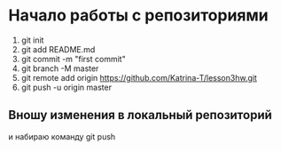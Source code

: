 # Начало работы с репозиториями
1. git init
2. git add README.md
3. git commit -m "first commit"
4. git branch -M master
5. git remote add origin https://github.com/Katrina-T/lesson3hw.git
6. git push -u origin master

## Вношу изменения в локальный репозиторий
 и набираю команду
 git push
 


